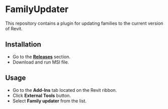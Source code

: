 # FamilyUpdater

This repository contains a plugin for updating families to the current version of Revit.

## Installation

- Go to the [**Releases**](https://github.com/Nice3point/FamilyUpdater/releases/latest) section.
- Download and run MSI file.

## Usage

- Go to the **Add-Ins** tab located on the Revit ribbon.
- Click **External Tools** button.
- Select **Family updater** from the list.